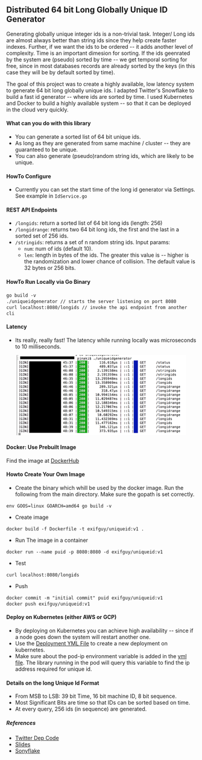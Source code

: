 ## Distributed 64 bit Long Globally Unique ID Generator
Generating globally unique integer ids is a non-trivial task. Integer/ Long ids are
 almost always better than string ids since they help create faster indexes.
Further, if we want the ids to be ordered -- it adds another level of complexity. 
Time is an important dimesion for sorting. If the ids geenrated by the system are (pseudo) sorted by time -- we get temporal sorting for free, 
since in most databases records are already sorted by the keys (in this case they will be by default sorted by time).

The goal of this project was to create a highly available, low latency system to generate 64 bit long globally unique ids.
I adapted Twitter's Snowflake to build a fast id generator -- where ids are sorted by time.
I used Kubernetes and Docker to build a highly available system -- so that it can be deployed in the cloud very quickly.

#### What can you do with this library
* You can generate a sorted list of  64 bit unique ids.
* As long as they are generated from same machine / cluster -- they are guaranteed to be unique.
* You can also generate (pseudo)random string ids, which are likely to be unique.

#### HowTo Configure
* Currently you can set the start time of the long id generator via Settings. See example in `IdService.go`
#### REST API Endpoints
* `/longids`: return a sorted list of 64 bit long ids (length: 256)
* `/longidrange`: returns two 64 bit long ids, the first and the last in a sorted set of 256 ids.
* `/stringids`: returns a set of n random string ids. Input params:
  * `num`: num of ids (default 10).
  * `len`: length in bytes of the ids. The greater this value is -- higher is the randomization and lower chance of collision.
  The default value is 32 bytes or 256 bits.
#### HowTo Run Locally via Go Binary
```
go build -v
./uniqueidgenerator // starts the server listening on port 8080
curl localhost:8080/longids // invoke the api endpoint from another cli
```
#### Latency
* Its really, really fast! The latency while running locally was microseconds to 10 milliseconds.
<p align="center">
<img src="unique-id-time.png?raw=true" width="450"/>
</p>

#### Docker: Use Prebuilt Image
Find the image at [DockerHub](https://hub.docker.com/r/exifguy/uniqueid/)
#### Howto Create Your Own  Image
* Create the binary which whill be used by the docker image. Run the following from the main directory.
Make sure the gopath is set correctly.
```
env GOOS=linux GOARCH=amd64 go build -v
```
* Create image
```
docker build -f Dockerfile -t exifguy/uniqueid:v1 .
```
* Run The image in a container
```
docker run --name puid -p 8080:8080 -d exifguy/uniqueid:v1
```
* Test
```
curl localhost:8080/longids
```
* Push
```
docker commit -m "initial commit" puid exifguy/uniqueid:v1
docker push exifguy/uniqueid:v1
```
#### Deploy on Kubernetes (either AWS or GCP)
* By deploying on  Kubernetes you can achieve high availability -- since if a node
goes down the system will restart another one.
* Use the  [Deployment YML File](unique-id-deploment.yml) to create a new deployment on kubernetes.
* Make sure about the pod-ip environment variable is added in the [yml file](unique-id-deploment.yml). 
The library running in the pod will query this variable to find the ip address required for unique id.
#### Details on the long Unique Id Format
* From MSB to LSB: 39 bit Time, 16 bit machine ID, 8 bit sequence.
* Most Significant Bits are time so that IDs can be sorted based on time.
* At every query, 256 ids (in sequence) are generated.
##### References
* [Twitter Dep Code](https://github.com/twitter/snowflake)
* [Slides](https://www.slideshare.net/davegardnerisme/unique-id-generation-in-distributed-systems)
* [Sonyflake](https://github.com/sony/sonyflake)